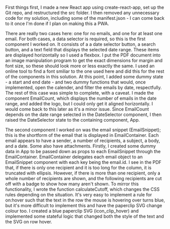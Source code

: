 First things first, I made a new React app using create-react-app, set up the Git repo, and restructured the src folder. I then removed any unnecessary code for my solution, including some of the manifest.json - I can come back to it once I'm done if I plan on making this a PWA.

There are really two cases here: one for no emails, and one for at least one email. For both cases, a data selector is required, so this is the first component I worked on. It consists of a a date selector button, a search button, and a text field that displays the selected date range. These items are displayed horizontally so I used a flexbox. I put the PDF document into an image manipulation program to get the exact dimensions for margin and font size, so these should look more or less exactly the same. I used an online tool to find a font smiliar to the one used here and did this for the rest of the components in this solution. At this point, I added some dummy state - a start and end date - and two dummy functions that would, once implemented, open the calender, and filter the emails by date, respectfully.
The rest of this case was simple to complete, with a caveat. I made the component EmailCount, which displays the number of emails in the date range, and added the logo, but I could only get it aligned horizontally. I would come back to this later as it's a minor issue. Since EmailCount depends on the date range selected in the DateSelector component, I then raised the DateSelector state to the containing component, App.

The second component I worked on was the email snippet (EmailSnippet); this is the shortform of the email that is displayed in EmailContainer. Each email appears to have a sender, a number of recipients, a subject, a body, and a date. Some also have attachments.
Firstly, I created some dummy data in App to be passed down as props to each EmailSnippet through the EmailContainer. EmailContainer delegates each email object to an EmailSnippet component with each key being the email.id.
I see in the PDF that, if there is only one recipient and it is too long for the column, it is truncated with ellipsis. However, if there is more than one recipient, only a whole number of recipients are shown, and the following recipients are cut off with a badge to show how many aren't shown. To mirror this functionality, I wrote the function calculateCutoff, which changes the CSS rules depending on the situation.
It's very easy to implement a rule for on:hover such that the text in the row the mouse is hovering over turns blue, but it's more difficult to implement this and have the paperclip SVG change colour too. I created a blue paperclip SVG (icon_clip_hover) and implemented some stateful logic that changed both the style of the text and the SVG on row hover.